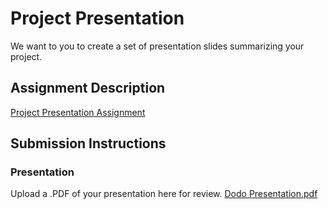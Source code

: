 # Project Presentation
We want to you to create a set of presentation slides summarizing your project.

## Assignment Description
[Project Presentation Assignment](https://education.launchcode.org/liftoff/modules/assignments/project-presentation)

## Submission Instructions

### Presentation
Upload a .PDF of your presentation here for review.
[Dodo Presentation.pdf](https://github.com/hhhaunteddd/liftoff-assignments/files/10512626/Dodo.Presentation.pdf)
